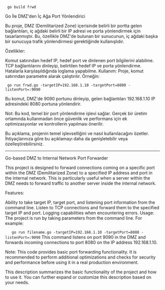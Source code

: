  `  go build frwd ` 


Go İle DMZ'den İç Ağa Port Yönlendirici

Bu proje, DMZ (Demilitarized Zone) içerisinde belirli bir portta gelen bağlantıları, iç ağdaki belirli bir IP adresi ve porta yönlendirmek için tasarlanmıştır. Bu, özellikle DMZ'de bulunan bir sunucunun, iç ağdaki başka bir sunucuya trafik yönlendirmesi gerektiğinde kullanışlıdır.

Özellikler:

Komut satırından hedef IP, hedef port ve dinlenen port bilgilerini alabilme.
TCP bağlantılarını dinleyip, belirtilen hedef IP ve porta yönlendirme.
Hatalarla karşılaşıldığında loglama yapabilme.
Kullanım:
Proje, komut satırından parametre alarak çalıştırılır. Örneğin:

 

` go run frwd.go -targetIP=192.168.1.10 -targetPort=8080 -listenPort=:9090` 

Bu komut, DMZ'de 9090 portunu dinleyip, gelen bağlantıları 192.168.1.10 IP adresindeki 8080 portuna yönlendirir.

Not:
Bu kod, temel bir port yönlendirme işlevi sağlar. Gerçek bir üretim ortamında kullanmadan önce güvenlik ve performans için ek optimizasyonlar ve kontrollerin yapılması önerilir.

Bu açıklama, projenin temel işlevselliğini ve nasıl kullanılacağını özetler. İhtiyaçlarınıza göre bu açıklamayı daha da genişletebilir veya özelleştirebilirsiniz.

------------------------------------------------------------------------------------------------------------------------------------------------------------------------

Go-based DMZ to Internal Network Port Forwarder

This project is designed to forward connections coming on a specific port within the DMZ (Demilitarized Zone) to a specified IP address and port in the internal network. This is particularly useful when a server within the DMZ needs to forward traffic to another server inside the internal network.

Features:

Ability to take target IP, target port, and listening port information from the command line.
Listen to TCP connections and forward them to the specified target IP and port.
Logging capabilities when encountering errors.
Usage:
The project is run by taking parameters from the command line. For example:

 
 `   go run filename.go -targetIP=192.168.1.10 -targetPort=8080 -listenPort=:9090` 
This command listens on port 9090 in the DMZ and forwards incoming connections to port 8080 on the IP address 192.168.1.10.

Note:
This code provides basic port forwarding functionality. It is recommended to perform additional optimizations and checks for security and performance before using it in a real production environment.

This description summarizes the basic functionality of the project and how to use it. You can further expand or customize this description based on your needs.
